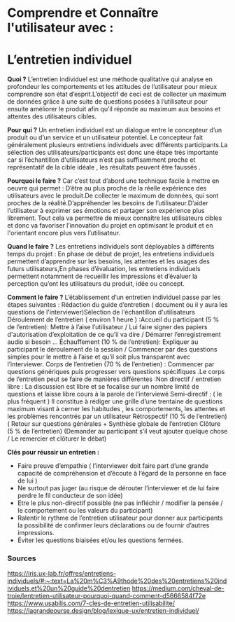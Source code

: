 # Comprendre et Connaître l'utilisateur avec : 
# L’entretien individuel

**Quoi ?**
L’entretien individuel est une méthode qualitative qui analyse en profondeur les comportements et les attitudes de l’utilisateur pour mieux comprendre son état d’esprit.L’objectif de ceci est de collecter un maximum de données grâce à une suite de questions posées à l’utilisateur pour ensuite améliorer le produit afin qu’il réponde au maximum aux besoins et attentes des utilisateurs cibles.

**Pour qui ?**
Un entretien individuel est un dialogue entre le concepteur d’un produit ou d’un service et un utilisateur potentiel. Le concepteur fait généralement plusieurs entretiens individuels avec différents participants.La sélection des utilisateurs/participants est donc une étape très importante car si l’échantillon d'utilisateurs n’est pas suffisamment proche et représentatif de la cible idéale , les résultats peuvent être faussés .

**Pourquoi le faire ?**
Car c’est tout d’abord une technique facile à mettre en oeuvre qui permet : 
D’être au plus proche de la réelle expérience des utilisateurs avec le produit.De collecter le maximum de données, qui sont proches de la réalité.D’appréhender les besoins de l’utilisateur.D’aider l’utilisateur à exprimer ses émotions et partager son expérience plus librement.
Tout cela va permettre de mieux connaître les utilisateurs cibles et donc va favoriser l’innovation du projet en optimisant le produit et en l'orientant encore plus vers l’utilisateur.

**Quand le faire ?**
Les entretiens individuels sont déployables à différents temps du projet : En phase de début de projet, les entretiens individuels permettent d’apprendre sur les besoins, les attentes et les usages des futurs utilisateurs,En phases d’évaluation, les entretiens individuels permettent notamment de recueillir les impressions et d’évaluer la perception qu’ont les utilisateurs du produit, idée ou concept. 

**Comment le faire ?**
L’établissement d’un entretien individuel passe par les étapes suivantes : Rédaction du guide d’entretien ( document ou il y aura les questions de l'interviewer)Sélection de l'échantillon d'utilisateurs Déroulement de l’entretien ( environ 1 heure )  :Accueil du participant (5 % de l’entretien): Mettre à l’aise l’utilisateur / Lui faire signer des papiers d'autorisation d’exploitation de ce qu’il va dire / Démarrer l’enregistrement audio si besoin …
Échauffement (10 % de l’entretien): Expliquer au participant le déroulement de la session / Commencer par des questions simples pour le mettre à l’aise et qu’il soit plus transparent avec l’interviewer.
Corps de l’entretien (70 % de l’entretien) : Commencer par questions génériques puis progresser vers questions spécifiques .Le corps de l’entretien peut se faire de manières différentes :Non directif / entretien libre : La discussion est libre et se focalise sur un nombre limité de questions et laisse libre cours à la parole de l’interviewé Semi-directif : ( le plus fréquent ) Il constitue à rédiger une grille d’une trentaine de questions maximum visant à cerner les habitudes , les comportements, les attentes et les problèmes rencontrés par un utilisateur
Rétrospectif (10 % de l’entretien) ( Retour sur questions générales + Synthèse globale de l’entretien
Clôture (5 % de l’entretien) (Demander au participant s’il veut ajouter quelque chose / Le remercier et clôturer le débat)


**Clés pour réussir un entretien :** 
* Faire preuve d’empathie ( l’interviewer doit faire part d’une grande capacité de compréhension et d’écoute à l’égard de la personne en face de lui )
* Ne surtout pas juger (au risque de dérouter l’interviewer et de lui faire perdre le fil conducteur de son idée)
*  Etre le plus non-directif possible (ne pas infléchir / modifier la pensée / le comportement ou les valeurs du participant)
*  Ralentir le rythme de l’entretien utilisateur pour donner aux participants la possibilité de confirmer leurs déclarations ou de fournir d’autres impressions.
*  Éviter les questions biaisées et/ou les questions fermées.

### Sources
https://iris.ux-lab.fr/offres/entretiens-individuels/#:~:text=La%20m%C3%A9thode%20des%20entretiens%20individuels,et%20un%20guide%20dentretien
https://medium.com/cheval-de-troie/lentretien-utilisateur-pourquoi-quand-comment-d5666584f72e
https://www.usabilis.com/7-cles-de-entretien-utilisabilite/
https://lagrandeourse.design/blog/lexique-ux/entretien-individuel/

